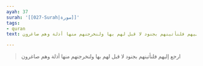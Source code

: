 ```yaml
---
ayah: 37
surah: '[[027-Surah|سورة]]'
tags:
- quran
text: ارجع إليهم فلنأتينهم بجنود لا قبل لهم بها ولنخرجنهم منها أذلة وهم صاغرون

---
```

> ارجع إليهم فلنأتينهم بجنود لا قبل لهم بها ولنخرجنهم منها أذلة وهم صاغرون
